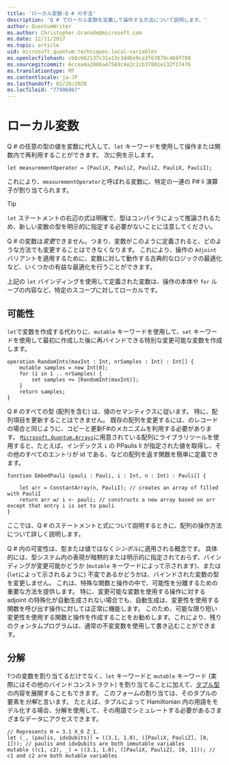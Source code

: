 ```yaml
---
title: 'ローカル変数-Q # の手法'
description: 'Q # でローカル変数を定義して操作する方法について説明します。'
author: QuantumWriter
ms.author: Christopher.Granade@microsoft.com
ms.date: 12/11/2017
ms.topic: article
uid: microsoft.quantum.techniques.local-variables
ms.openlocfilehash: cb6c662137c31a13c3dd6e9ca3f67879c469f788
ms.sourcegitcommit: 6ccea4a2006a47569c4e2c2cb37001e132f17476
ms.translationtype: MT
ms.contentlocale: ja-JP
ms.lasthandoff: 02/28/2020
ms.locfileid: "77906867"
---
```

# <a name="local-variables"></a>ローカル変数 #

Q # の任意の型の値を変数に代入して、`let` キーワードを使用して操作または関数内で再利用することができます。
次に例を示します。

```qsharp
let measurementOperator = [PauliX, PauliZ, PauliZ, PauliX, PauliI];
```

これにより、`measurementOperator`と呼ばれる変数に、特定の一連の P# li 演算子が割り当てられます。

> [!TIP]
> `let` ステートメントの右辺の式は明確で、型はコンパイラによって推論されるため、新しい変数の型を明示的に指定する必要がないことに注意してください。 

Q # の変数は*変更*できません。つまり、変数がこのように定義されると、どのような方法でも変更することはできなくなります。
これにより、操作の `Adjoint` バリアントを適用するために、変数に対して動作する古典的なロジックの最適化など、いくつかの有益な最適化を行うことができます。

上記の `let` バインディングを使用して定義された変数は、操作の本体や `for` ループの内容など、特定のスコープに対してローカルです。


## <a name="mutability"></a>可能性 ##

`let`で変数を作成する代わりに、`mutable` キーワードを使用して、`set` キーワードを使用して最初に作成した後に再バインドできる特別な変更可能な変数を作成します。

```qsharp
operation RandomInts(maxInt : Int, nrSamples : Int) : Int[] {
    mutable samples = new Int[0];
    for (i in 1 .. nrSamples) {
        set samples += [RandomInt(maxInt)];
    }
    return samples;
}
```

Q # のすべての型 (配列を含む) は、値のセマンティクスに従います。 特に、配列項目を更新することはできません。 既存の配列を変更するには、のレコードの場合と同じように、コピーと更新F#のメカニズムを利用する必要があります。 [`Microsoft.Quantum.Arrays`](xref:microsoft.quantum.arrays)に用意されている配列にライブラリツールを使用すると、たとえば、インデックス `i` の PPaulis li が指定された値を取得し、その他のすべてのエントリが id である、などの配列を返す関数を簡単に定義できます。 

```qsharp
function EmbedPauli (pauli : Pauli, i : Int, n : Int) : Pauli[] {
    
    let arr = ConstantArray(n, PauliI); // creates an array of filled with PauliI
    return arr w/ i <- pauli; // constructs a new array based on arr except that entry i is set to pauli
}
```

ここでは、Q # のステートメントと式について説明するときに、配列の操作方法について詳しく説明します。 

Q # 内の可変性は、型または値ではなく*シンボル*に適用される概念です。 具体的には、型システム内の表現が暗黙的または明示的に指定されておらず、バインディングが変更可能かどうか (`mutable` キーワードによって示されます)、または (`let`によって示されるように) 不変であるかどうかは、バインドされた変数の型を変更しません。 これは、特殊な関数と操作の中で、可能性を分離するための重要な方法を提供します。
特に、変更可能な変数を使用する操作に対する adjoint の特殊化が自動生成されない場合でも、自動生成は、変更性を使用する関数を呼び出す操作に対しては正常に機能します。
このため、可能な限り短い変更性を使用する関数と操作を作成することをお勧めします。これにより、残りのクォンタムプログラムは、通常の不変変数を使用して書き込むことができます。


## <a name="deconstruction"></a>分解 ##

1つの変数を割り当てるだけでなく、`let` キーワードと `mutable` キーワード (実際にはその他のバインドコンストラクト) を割り当てることに加えて、[タプル型](xref:microsoft.quantum.language.type-model#tuple-types)の内容を展開することもできます。
このフォームの割り当ては、そのタプルの要素を*分解*と言います。
たとえば、タプルによって Hamiltonian 内の用語をモデル化する場合、分解を使用して、その用語でシミュレートする必要があるさまざまなデータにアクセスできます。

```qsharp
// Represents H = 3.1 X_0 Z_1.
let (_, (paulis, idxQubits)) = ((3.1, 1.0), ([PauliX, PauliZ], [0, 1])); // paulis and idxQubits are both immutable variables
mutable ((c1, c2), _) = ((3.1, 1.0), ([PauliX, PauliZ], [0, 1])); // c1 and c2 are both mutable variables
```


